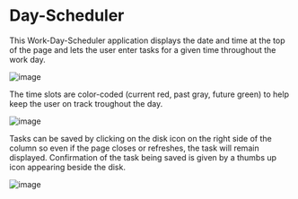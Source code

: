 # Day-Scheduler
This Work-Day-Scheduler application displays the date and time at the top of the page and lets the user enter tasks for a given time throughout the work day.


![image](https://user-images.githubusercontent.com/106484883/190724024-f82b2124-4138-4017-ad01-b6fd0f11e3d1.png)

The time slots are color-coded (current red, past gray, future green) to help keep the user on track troughout the day.


![image](https://user-images.githubusercontent.com/106484883/190724459-4fd2db18-5833-4d28-ad1e-b5371be77f82.png)

Tasks can be saved by clicking on the disk icon on the right side of the column so even if the page closes or refreshes, the task will remain displayed. Confirmation of the task being saved is given by a thumbs up icon appearing beside the disk.


![image](https://user-images.githubusercontent.com/106484883/190724853-3f8455ed-7f2d-41d4-af94-a2e4a84e1351.png)



